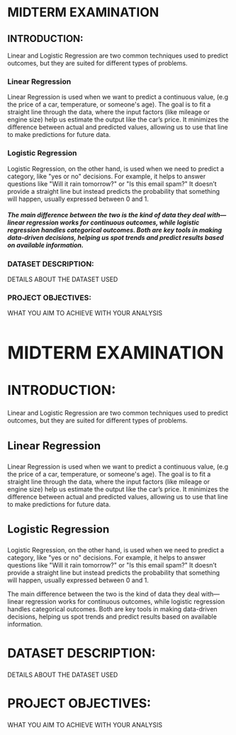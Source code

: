 # MIDTERM EXAMINATION
## INTRODUCTION: 

Linear and Logistic Regression are two common techniques used to predict outcomes, but they are suited for different types of problems.

### Linear Regression 
Linear Regression is used when we want to predict a continuous value, (e.g the price of a car, temperature, or someone's age). The goal is to fit a straight line through the data, where the input factors (like mileage or engine size) help us estimate the output like the car’s price. It minimizes the difference between actual and predicted values, allowing us to use that line to make predictions for future data.
### Logistic Regression 
Logistic Regression, on the other hand, is used when we need to predict a category, like "yes or no" decisions. For example, it helps to answer questions like "Will it rain tomorrow?" or "Is this email spam?" It doesn’t provide a straight line but instead predicts the probability that something will happen, usually expressed between 0 and 1.

##### The main difference between the two is the kind of data they deal with—linear regression works for continuous outcomes, while logistic regression handles categorical outcomes. Both are key tools in making data-driven decisions, helping us spot trends and predict results based on available information.

### DATASET DESCRIPTION: 
DETAILS ABOUT THE DATASET USED 

### PROJECT OBJECTIVES: 
WHAT YOU AIM TO ACHIEVE WITH YOUR ANALYSIS

<h1 style="font-size: 40px;">MIDTERM EXAMINATION</h1>
<h2 style="font-size: 30px;">INTRODUCTION:</h2>

<p>Linear and Logistic Regression are two common techniques used to predict outcomes, but they are suited for different types of problems.</p>

<h3 style="font-size: 24px;">Linear Regression</h3>
<p>Linear Regression is used when we want to predict a continuous value, (e.g the price of a car, temperature, or someone's age). The goal is to fit a straight line through the data, where the input factors (like mileage or engine size) help us estimate the output like the car’s price. It minimizes the difference between actual and predicted values, allowing us to use that line to make predictions for future data.</p>

<h3 style="font-size: 24px;">Logistic Regression</h3>
<p>Logistic Regression, on the other hand, is used when we need to predict a category, like "yes or no" decisions. For example, it helps to answer questions like "Will it rain tomorrow?" or "Is this email spam?" It doesn’t provide a straight line but instead predicts the probability that something will happen, usually expressed between 0 and 1.</p>

<p>The main difference between the two is the kind of data they deal with—linear regression works for continuous outcomes, while logistic regression handles categorical outcomes. Both are key tools in making data-driven decisions, helping us spot trends and predict results based on available information.</p>

<h2 style="font-size: 28px;">DATASET DESCRIPTION:</h2>
<p>DETAILS ABOUT THE DATASET USED</p>

<h2 style="font-size: 28px;">PROJECT OBJECTIVES:</h2>
<p>WHAT YOU AIM TO ACHIEVE WITH YOUR ANALYSIS</p>


